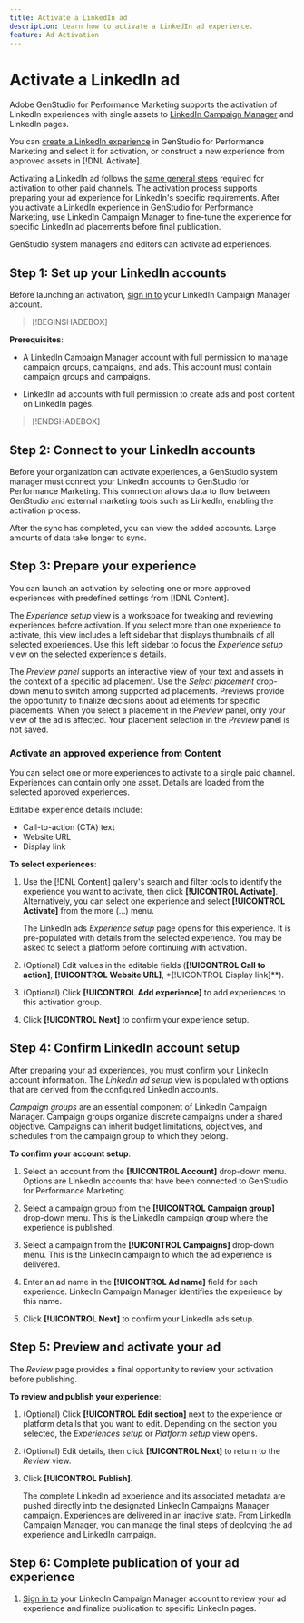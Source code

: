 ```yaml
---
title: Activate a LinkedIn ad
description: Learn how to activate a LinkedIn ad experience.
feature: Ad Activation
---
```

# Activate a LinkedIn ad

Adobe GenStudio for Performance Marketing supports the activation of LinkedIn experiences with single assets to [LinkedIn Campaign Manager](https://business.linkedin.com/marketing-solutions) and LinkedIn pages.

You can [create a LinkedIn experience](/help/user-guide/create/create-linkedin.md) in GenStudio for Performance Marketing and select it for activation, or construct a new experience from approved assets in [!DNL Activate].

Activating a LinkedIn ad follows the [same general steps](create-activation.md) required for activation to other paid channels. The activation process supports preparing your ad experience for LinkedIn's specific requirements. After you activate a LinkedIn experience in GenStudio for Performance Marketing, use LinkedIn Campaign Manager to fine-tune the experience for specific LinkedIn ad placements before final publication.

GenStudio system managers and editors can activate ad experiences.

## Step 1: Set up your LinkedIn accounts

Before launching an activation, [sign in to](https://www.linkedin.com/campaignmanager/login) your LinkedIn Campaign Manager account.

>[!BEGINSHADEBOX]

**Prerequisites**:

* A LinkedIn Campaign Manager account with full permission to manage campaign groups, campaigns, and ads. This account must contain campaign groups and campaigns.

* LinkedIn ad accounts with full permission to create ads and post content on LinkedIn pages.


>[!ENDSHADEBOX]

## Step 2: Connect to your LinkedIn accounts

Before your organization can activate experiences, a GenStudio system manager must connect your LinkedIn accounts to GenStudio for Performance Marketing. This connection allows data to flow between GenStudio and external marketing tools such as LinkedIn, enabling the activation process.

After the sync has completed, you can view the added accounts. Large amounts of data take longer to sync.

## Step 3: Prepare your experience

You can launch an activation by selecting one or more approved experiences with predefined settings from [!DNL Content].

The _Experience setup_ view is a workspace for tweaking and reviewing experiences before activation. If you select more than one experience to activate, this view includes a left sidebar that displays thumbnails of all selected experiences. Use this left sidebar to focus the _Experience setup_ view on the selected experience's details.

The _Preview panel_ supports an interactive view of your text and assets in the context of a specific ad placement. Use the _Select placement_ drop-down menu to switch among supported ad placements. Previews provide the opportunity to finalize decisions about ad elements for specific placements. When you select a placement in the _Preview_ panel, only your view of the ad is affected. Your placement selection in the _Preview_ panel is not saved.

### Activate an approved experience from Content

You can select one or more experiences to activate to a single paid channel. Experiences can contain only one asset. Details are loaded from the selected approved experiences.

Editable experience details include:

* Call-to-action (CTA) text
* Website URL
* Display link

**To select experiences**:

1. Use the [!DNL Content] gallery's search and filter tools to identify the experience you want to activate, then click **[!UICONTROL Activate]**. Alternatively, you can select one experience and select **[!UICONTROL Activate]** from the more (...) menu.

   The LinkedIn ads _Experience setup_ page opens for this experience. It is pre-populated with details from the selected experience. You may be asked to select a platform before continuing with activation.

1. (Optional) Edit values in the editable fields (**[!UICONTROL Call to action]**, **[!UICONTROL Website URL]**, *[!UICONTROL Display link]**).
   
1. (Optional) Click **[!UICONTROL Add experience]** to add experiences to this activation group.

1. Click **[!UICONTROL Next]** to confirm your experience setup.

## Step 4: Confirm LinkedIn account setup

After preparing your ad experiences, you must confirm your LinkedIn account information. The _LinkedIn ad setup_ view is populated with options that are derived from the configured LinkedIn accounts.

_Campaign groups_ are an essential component of LinkedIn  Campaign Manager. Campaign groups organize discrete campaigns under a shared objective. Campaigns can inherit budget limitations, objectives, and schedules from the campaign group to which they belong.

**To confirm your account setup**:

1. Select an account from the **[!UICONTROL Account]**  drop-down menu. Options are LinkedIn accounts that have been connected to GenStudio for Performance Marketing.

1. Select a campaign group from the **[!UICONTROL Campaign group]** drop-down menu. This is the LinkedIn campaign group where the experience is published.

1. Select a campaign from the **[!UICONTROL Campaigns]** drop-down menu. This is the LinkedIn campaign to which the ad experience is delivered.

1. Enter an ad name in the **[!UICONTROL Ad name]** field for each experience. LinkedIn Campaign Manager identifies the experience by this name.

1. Click **[!UICONTROL Next]** to confirm your LinkedIn ads setup.

## Step 5: Preview and activate your ad

The _Review_ page provides a final opportunity to review your activation before publishing.

**To review and publish your experience**:

1. (Optional) Click **[!UICONTROL Edit section]** next to the experience or platform details that you want to edit.
   Depending on the section you selected, the _Experiences setup_ or _Platform setup_ view opens.

1. (Optional) Edit details, then click **[!UICONTROL Next]** to return to the _Review_ view.

1. Click **[!UICONTROL Publish]**.

   The complete LinkedIn ad experience and its associated metadata are pushed directly into the designated LinkedIn Campaigns Manager campaign. Experiences are delivered in an inactive state. From LinkedIn Campaign Manager, you can manage the final steps of deploying the ad experience and LinkedIn campaign.

## Step 6: Complete publication of your ad experience

1. [Sign in to](https://www.linkedin.com/campaignmanager/login) your LinkedIn Campaign Manager account to review your ad experience and finalize publication to specific LinkedIn pages.
